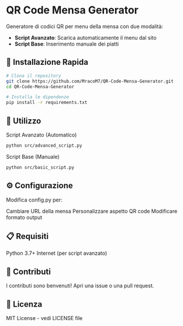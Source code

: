 # QR Code Mensa Generator

Generatore di codici QR per menu della mensa con due modalità:
- **Script Avanzato**: Scarica automaticamente il menu dal sito
- **Script Base**: Inserimento manuale dei piatti

## 🚀 Installazione Rapida

```bash
# Clona il repository
git clone https://github.com/MracoM7/QR-Code-Mensa-Generator.git
cd QR-Code-Mensa-Generator

# Installa le dipendenze
pip install -r requirements.txt
```
## 📱 Utilizzo
Script Avanzato (Automatico)
```bash
python src/advanced_script.py
```
Script Base (Manuale)
```bash
python src/basic_script.py
```
## ⚙️ Configurazione
Modifica config.py per:

Cambiare URL della mensa
Personalizzare aspetto QR code
Modificare formato output

## 📋 Requisiti

Python 3.7+
Internet (per script avanzato)

## 🤝 Contributi
I contributi sono benvenuti! Apri una issue o una pull request.
## 📄 Licenza
MIT License - vedi LICENSE file
